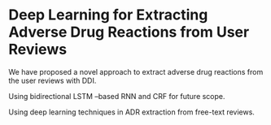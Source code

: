 # Deep Learning for Extracting Adverse Drug Reactions from User Reviews

We have proposed a novel approach to extract adverse drug reactions from the user reviews with DDI.

Using bidirectional LSTM –based RNN and CRF for future scope.

Using deep learning techniques in  ADR extraction from free-text reviews.



